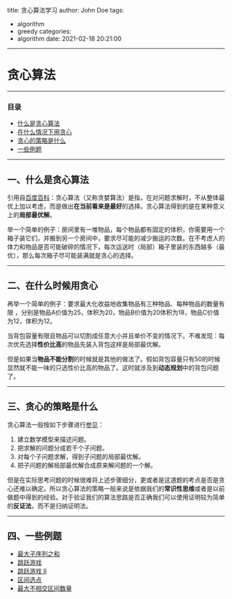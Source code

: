 title: 贪心算法学习
author: John Doe
tags:
  - algorithm
  - greedy
categories:
  - algorithm
date: 2021-02-18 20:21:00
---
# 贪心算法
---
### 目录
+ [什么是贪心算法](#贪心算法学习-no1)
+ [在什么情况下用贪心](#贪心算法学习-no2)
+ [贪心的策略是什么](#贪心算法学习-no3)
+ [一些例题](#贪心算法学习-no4)

---
## 一、<a name='贪心算法学习-no1'>什么是贪心算法</a> 
引用自[百度百科](https://baike.baidu.com/item/%E8%B4%AA%E5%BF%83%E7%AE%97%E6%B3%95/5411800)：贪心算法（又称贪婪算法）是指，在对问题求解时，不从整体最优上加以考虑，而是做出**在当前看来是最好**的选择。贪心算法得到的是在某种意义上的**局部最优解**。

举一个简单的例子：房间里有一堆物品，每个物品都有固定的体积，你需要用一个箱子装它们，并搬到另一个房间中，要求尽可能的减少搬运的次数。在不考虑人的体力和物品是否可能破碎的情况下，每次运送时（局部）箱子里装的东西越多（最优），那么每次箱子尽可能装满就是贪心的选择。

---
## 二、<a name='贪心算法学习-no2'>在什么时候用贪心</a>
再举一个简单的例子：要求最大化收益地收集物品有三种物品、每种物品的数量有限 ，分别是物品A价值为25，体积为20，物品B价值为20体积为18，物品C价值为12，体积为12。

当背包容量有限且物品可以切割成任意大小并且单价不变的情况下。不难发现：每次优先选择**性价比高**的物品先装入背包这样是局部最优解。

但是如果当**物品不能分割**的时候就是其他的做法了。假如背包容量只有50的时候显然就不能一味的只选性价比高的物品了。这时就涉及到**动态规划**中的背包问题了。

---
## 三、<a name='贪心算法学习-no3'>贪心的策略是什么</a>
贪心算法一般按如下步骤进行[参见](https://baike.baidu.com/item/%E8%B4%AA%E5%BF%83%E7%AE%97%E6%B3%95/5411800#1)： 
1. 建立数学模型来描述问题。
2. 把求解的问题分成若干个子问题。
3. 对每个子问题求解，得到子问题的局部最优解。
4. 把子问题的解局部最优解合成原来解问题的一个解。

但是在实际思考问题的时候很难将上述步骤细分，更或者是这道题的考点是否是贪心还难以确定。所以贪心算法的策略一般来说是依据我们的**常识性思维**或者是以前做题中得到的经验。对于验证我们的算法思路是否正确我们可以使用证明较为简单的**反证法**，而不是归纳证明法。

---
## 四、<a name='贪心算法学习-no4'>一些例题</a>
+ [最大子序列之和](../../../../2021/02/19/sequence-problem/#最大子序和)  
+ [跳跃游戏](../../../../2021/02/20/jump-game/)
+ [跳跃游戏 II](../../../../2021/02/21/jump-game-II)
+ [区间选点](../../../../2021/03/01/Interval-point-selection)
+ [最大不相交区间数量](../../../../2021/03/01/Maximum-number-of-disjoint-intervals)
